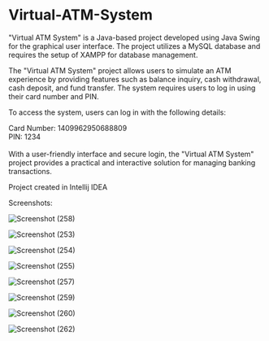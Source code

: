 # Virtual-ATM-System

"Virtual ATM System" is a Java-based project developed using Java Swing for the graphical user interface. The project utilizes a MySQL database and requires the setup of XAMPP for database management. <br>

The "Virtual ATM System" project allows users to simulate an ATM experience by providing features such as balance inquiry, cash withdrawal, cash deposit, and fund transfer. The system requires users to log in using their card number and PIN. <br>

To access the system, users can log in with the following details: <br>

Card Number: 1409962950688809 <br>
PIN: 1234 <br><br>
With a user-friendly interface and secure login, the "Virtual ATM System" project provides a practical and interactive solution for managing banking transactions.

Project created in Intellij IDEA

Screenshots:

![Screenshot (258)](https://github.com/ArkaKarmoker/Virtual-ATM-System/assets/91338507/55e45c03-d2fe-4bbc-896c-c152ec7380d3)

![Screenshot (253)](https://github.com/ArkaKarmoker/Virtual-ATM-System/assets/91338507/98dd3f67-c325-4c84-b567-5f06a7377a22)

![Screenshot (254)](https://github.com/ArkaKarmoker/Virtual-ATM-System/assets/91338507/281b830c-0382-4492-b263-34e7c94cab34)

![Screenshot (255)](https://github.com/ArkaKarmoker/Virtual-ATM-System/assets/91338507/3cfd84af-807a-4efe-9cda-f05c4092a60f)

![Screenshot (257)](https://github.com/ArkaKarmoker/Virtual-ATM-System/assets/91338507/c9d39f1f-316d-4b34-b872-73a606359e5d)

![Screenshot (259)](https://github.com/ArkaKarmoker/Virtual-ATM-System/assets/91338507/78e8bddd-a715-49c1-8c86-813bee413e08)

![Screenshot (260)](https://github.com/ArkaKarmoker/Virtual-ATM-System/assets/91338507/ac1d1a07-3643-4eef-8bba-31734a5c0558)

![Screenshot (262)](https://github.com/ArkaKarmoker/Virtual-ATM-System/assets/91338507/3b3922f9-13f8-4f00-a70a-0286a017109f)
